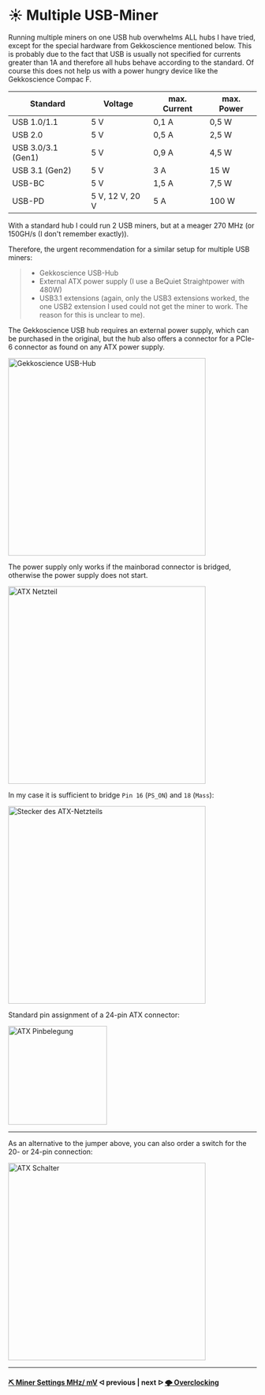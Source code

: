 # ☀ Multiple USB-Miner

Running multiple miners on one USB hub overwhelms ALL hubs I have tried, except for the special hardware from Gekkoscience mentioned below. This is probably due to the fact that USB is usually not specified for currents greater than 1A and therefore all hubs behave according to the standard. Of course this does not help us with a power hungry device like the Gekkoscience Compac F.

Standard	| Voltage	| max. Current	| max. Power
--------- | --------- | ----------------- | -------------
USB 1.0/1.1	| 5 V	| 0,1 A	| 0,5 W
USB 2.0	| 5 V	| 0,5 A	| 2,5 W
USB 3.0/3.1 (Gen1)	| 5 V	| 0,9 A	| 4,5 W
USB 3.1 (Gen2)	| 5 V	| 3 A	| 15 W
USB-BC 	| 5 V	| 1,5 A	| 7,5 W
USB-PD	| 5 V, 12 V, 20 V	| 5 A	| 100 W

With a standard hub I could run 2 USB miners, but at a meager 270 MHz (or 150GH/s (I don't remember exactly)).

Therefore, the urgent recommendation for a similar setup for multiple USB miners:
> * Gekkoscience USB-Hub
> * External ATX power supply (I use a BeQuiet Straightpower with 480W)
> * USB3.1 extensions (again, only the USB3 extensions worked, the one USB2 extension I used could not get the miner to work. The reason for this is unclear to me). 

The Gekkoscience USB hub requires an external power supply, which can be purchased in the original, but the hub also offers a connector for a PCIe-6 connector as found on any ATX power supply.

<img src=".assets/GekkoHub.jpg" alt="Gekkoscience USB-Hub" width="400" />

The power supply only works if the mainborad connector is bridged, otherwise the power supply does not start.

<img src=".assets/ATXNetzteil.jpg" alt="ATX Netzteil" width="400" />

In my case it is sufficient to bridge `Pin 16` (`PS_ON`) and `18` (`Mass`):

<img src=".assets/ATXStecker.jpg" alt="Stecker des ATX-Netzteils" width="400" />

Standard pin assignment of a 24-pin ATX connector:

<img src=".assets/ATXPinBelegung.png" alt="ATX Pinbelegung" width="200" />

---

As an alternative to the jumper above, you can also order a switch for the 20- or 24-pin connection:

<img src=".assets/ATX Schalter.png" alt="ATX Schalter" width="400" />

---

#### [⛏ Miner Settings MHz/ mV](miner-settings.md)  ᐊ  previous | next  ᐅ  [🌩 Overclocking](/uebertakten.md)
